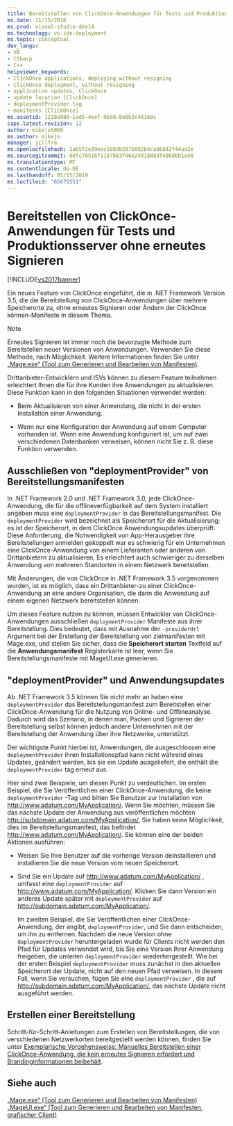```yaml
---
title: Bereitstellen von ClickOnce-Anwendungen für Tests und Produktionsserver ohne erneutes Signieren | Microsoft-Dokumentation
ms.date: 11/15/2016
ms.prod: visual-studio-dev14
ms.technology: vs-ide-deployment
ms.topic: conceptual
dev_langs:
- VB
- CSharp
- C++
helpviewer_keywords:
- ClickOnce applications, deploying without resigning
- ClickOnce deployment, without resigning
- application updates, ClickOnce
- update location [ClickOnce]
- deploymentProvider tag
- manifests [ClickOnce]
ms.assetid: 1218a98d-1ad5-4eef-95dd-0e0b3c44168c
caps.latest.revision: 12
author: mikejo5000
ms.author: mikejo
manager: jillfra
ms.openlocfilehash: 2a65f2e39eac5889b287b082b4cad6842f44aa2e
ms.sourcegitcommit: 08fc78516f1107b83f46e2401888df4868bb1e40
ms.translationtype: MT
ms.contentlocale: de-DE
ms.lasthandoff: 05/15/2019
ms.locfileid: "65675551"
---
```

# <a name="deploying-clickonce-applications-for-testing-and-production-servers-without-resigning"></a>Bereitstellen von ClickOnce-Anwendungen für Tests und Produktionsserver ohne erneutes Signieren
[!INCLUDE[vs2017banner](../includes/vs2017banner.md)]

Ein neues Feature von ClickOnce eingeführt, die in .NET Framework Version 3.5, die die Bereitstellung von ClickOnce-Anwendungen über mehrere Speicherorte zu, ohne erneutes Signieren oder Ändern der ClickOnce können-Manifeste in diesem Thema.  
  
> [!NOTE]
> Erneutes Signieren ist immer noch die bevorzugte Methode zum Bereitstellen neuer Versionen von Anwendungen. Verwenden Sie diese Methode, nach Möglichkeit. Weitere Informationen finden Sie unter [„Mage.exe“ (Tool zum Generieren und Bearbeiten von Manifesten)](https://msdn.microsoft.com/library/77dfe576-2962-407e-af13-82255df725a1).  
  
 Drittanbieter-Entwicklern und ISVs können zu diesem Feature teilnehmen erleichtert Ihnen die für ihre Kunden ihre Anwendungen zu aktualisieren. Diese Funktion kann in den folgenden Situationen verwendet werden:  
  
- Beim Aktualisieren von einer Anwendung, die nicht in der ersten Installation einer Anwendung.  
  
- Wenn nur eine Konfiguration der Anwendung auf einem Computer vorhanden ist. Wenn eine Anwendung konfiguriert ist, um auf zwei verschiedenen Datenbanken verweisen, können nicht Sie z. B. diese Funktion verwenden.  
  
## <a name="excluding-deploymentprovider-from-deployment-manifests"></a>Ausschließen von "deploymentProvider" von Bereitstellungsmanifesten  
 In .NET Framework 2.0 und .NET Framework 3.0, jede ClickOnce-Anwendung, die für die offlineverfügbarkeit auf dem System installiert angeben muss eine `deploymentProvider` in das Bereitstellungsmanifest. Die `deploymentProvider` wird bezeichnet als Speicherort für die Aktualisierung; es ist der Speicherort, in dem ClickOnce Anwendungsupdates überprüft. Diese Anforderung, die Notwendigkeit von App-Herausgeber ihre Bereitstellungen anmelden gekoppelt war es schwierig für ein Unternehmen eine ClickOnce-Anwendung von einem Lieferanten oder anderen von Drittanbietern zu aktualisieren. Es erleichtert auch schwieriger zu derselben Anwendung von mehreren Standorten in einem Netzwerk bereitstellen.  
  
 Mit Änderungen, die von ClickOnce in .NET Framework 3.5 vorgenommen wurden, ist es möglich, dass ein Drittanbieter-zu einer ClickOnce-Anwendung an eine andere Organisation, die dann die Anwendung auf einem eigenen Netzwerk bereitstellen können.  
  
 Um dieses Feature nutzen zu können, müssen Entwickler von ClickOnce-Anwendungen ausschließen `deploymentProvider` Manifeste aus ihrer Bereitstellung. Dies bedeutet, dass mit Ausnahme der `-providerUrl` Argument bei der Erstellung der Bereitstellung von zielmanifesten mit Mage.exe, und stellen Sie sicher, dass die **Speicherort starten** Textfeld auf die **Anwendungsmanifest** Registerkarte ist leer, wenn Sie Bereitstellungsmanifeste mit MageUI.exe generieren.  
  
## <a name="deploymentprovider-and-application-updates"></a>"deploymentProvider" und Anwendungsupdates  
 Ab .NET Framework 3.5 können Sie nicht mehr an haben eine `deploymentProvider` das Bereitstellungsmanifest zum Bereitstellen einer ClickOnce-Anwendung für die Nutzung von Online- und Offlineanalyse. Dadurch wird das Szenario, in denen man, Packen und Signieren der Bereitstellung selbst können jedoch andere Unternehmen mit der Bereitstellung der Anwendung über ihre Netzwerke, unterstützt.  
  
 Der wichtigste Punkt hierbei ist, Anwendungen, die ausgeschlossen eine `deploymentProvider` ihren Installationspfad kann nicht während eines Updates, geändert werden, bis sie ein Update ausgeliefert, die enthält die `deploymentProvider` tag erneut aus.  
  
 Hier sind zwei Beispiele, um diesen Punkt zu verdeutlichen. Im ersten Beispiel, die Sie Veröffentlichen einer ClickOnce-Anwendung, die keine `deploymentProvider` -Tag und bitten Sie Benutzer zur Installation von http://www.adatum.com/MyApplication/. Wenn Sie möchten, müssen Sie das nächste Update der Anwendung aus veröffentlichen möchten http://subdomain.adatum.com/MyApplication/, Sie haben keine Möglichkeit, dies im Bereitstellungsmanifest, das befindet http://www.adatum.com/MyApplication/. Sie können eine der beiden Aktionen ausführen:  
  
- Weisen Sie Ihre Benutzer auf die vorherige Version deinstallieren und installieren Sie die neue Version vom neuen Speicherort.  
  
- Sind Sie ein Update auf http://www.adatum.com/MyApplication/ , umfasst eine `deploymentProvider` auf http://www.adatum.com/MyApplication/. Klicken Sie dann Version ein anderes Update später mit `deploymentProvider` auf http://subdomain.adatum.com/MyApplication/.  
  
  Im zweiten Beispiel, die Sie Veröffentlichen einer ClickOnce-Anwendung, der angibt, `deploymentProvider`, und Sie dann entscheiden, um ihn zu entfernen. Nachdem die neue Version ohne `deploymentProvider` heruntergeladen wurde für Clients nicht werden den Pfad für Updates verwendet wird, bis Sie eine Version Ihrer Anwendung freigeben, die umleiten `deploymentProvider` wiederhergestellt. Wie bei der ersten Beispiel `deploymentProvider` muss zunächst in den aktuellen Speicherort der Update, nicht auf den neuen Pfad verweisen. In diesem Fall, wenn Sie versuchen, fügen Sie eine `deploymentProvider` , die auf http://subdomain.adatum.com/MyApplication/, das nächste Update nicht ausgeführt werden.  
  
## <a name="creating-a-deployment"></a>Erstellen einer Bereitstellung  
 Schritt-für-Schritt-Anleitungen zum Erstellen von Bereitstellungen, die von verschiedenen Netzwerkorten bereitgestellt werden können, finden Sie unter [Exemplarische Vorgehensweise: Manuelles Bereitstellen einer ClickOnce-Anwendung, die kein erneutes Signieren erfordert und Brandinginformationen beibehält](/visualstudio/deployment/walkthrough-manually-deploying-a-clickonce-app-no-re-signing-required?view=vs-2015).  
  
## <a name="see-also"></a>Siehe auch  
 [„Mage.exe“ (Tool zum Generieren und Bearbeiten von Manifesten)](https://msdn.microsoft.com/library/77dfe576-2962-407e-af13-82255df725a1)   
 [„MageUI.exe“ (Tool zum Generieren und Bearbeiten von Manifesten, grafischer Client)](https://msdn.microsoft.com/library/f9e130a6-8117-49c4-839c-c988f641dc14)
